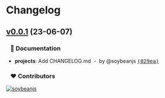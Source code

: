 # Changelog





## [v0.0.1](https://github.com/soybeanjs/changelog/compare/...main) (23-06-07)

### &nbsp;&nbsp;&nbsp;📖 Documentation

- **projects**: Add CHANGELOG.md &nbsp;-&nbsp; by @soybeanjs [<samp>(029ea)</samp>](https://github.com/soybeanjs/changelog/commit/029eaa7)

### &nbsp;&nbsp;&nbsp;❤️ Contributors

[![soybeanjs](https://github.com/soybeanjs.png?size=48)](https://github.com/soybeanjs)&nbsp;&nbsp;

